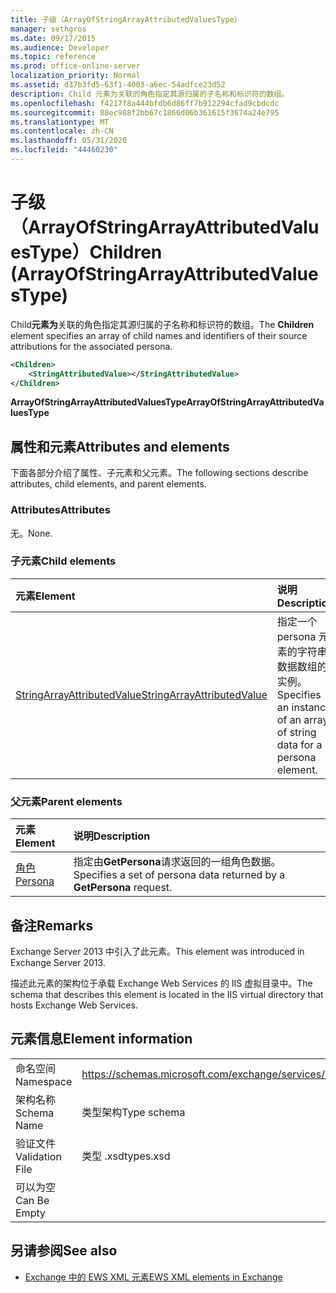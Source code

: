 ```yaml
---
title: 子级（ArrayOfStringArrayAttributedValuesType）
manager: sethgros
ms.date: 09/17/2015
ms.audience: Developer
ms.topic: reference
ms.prod: office-online-server
localization_priority: Normal
ms.assetid: d37b3fd5-63f1-4003-a6ec-54adfce23d52
description: Child 元素为关联的角色指定其源归属的子名称和标识符的数组。
ms.openlocfilehash: f4217f8a444bfdb6d86ff7b912294cfad9cbdcdc
ms.sourcegitcommit: 88ec988f2bb67c1866d06b361615f3674a24e795
ms.translationtype: MT
ms.contentlocale: zh-CN
ms.lasthandoff: 05/31/2020
ms.locfileid: "44460230"
---
```

# <a name="children-arrayofstringarrayattributedvaluestype"></a><span data-ttu-id="c83f3-103">子级（ArrayOfStringArrayAttributedValuesType）</span><span class="sxs-lookup"><span data-stu-id="c83f3-103">Children (ArrayOfStringArrayAttributedValuesType)</span></span>

<span data-ttu-id="c83f3-104">Child**元素为**关联的角色指定其源归属的子名称和标识符的数组。</span><span class="sxs-lookup"><span data-stu-id="c83f3-104">The **Children** element specifies an array of child names and identifiers of their source attributions for the associated persona.</span></span> 
  
```XML
<Children>
    <StringAttributedValue></StringAttributedValue>
</Children>
```

 <span data-ttu-id="c83f3-105">**ArrayOfStringArrayAttributedValuesType**</span><span class="sxs-lookup"><span data-stu-id="c83f3-105">**ArrayOfStringArrayAttributedValuesType**</span></span>
## <a name="attributes-and-elements"></a><span data-ttu-id="c83f3-106">属性和元素</span><span class="sxs-lookup"><span data-stu-id="c83f3-106">Attributes and elements</span></span>

<span data-ttu-id="c83f3-107">下面各部分介绍了属性、子元素和父元素。</span><span class="sxs-lookup"><span data-stu-id="c83f3-107">The following sections describe attributes, child elements, and parent elements.</span></span>
  
### <a name="attributes"></a><span data-ttu-id="c83f3-108">Attributes</span><span class="sxs-lookup"><span data-stu-id="c83f3-108">Attributes</span></span>

<span data-ttu-id="c83f3-109">无。</span><span class="sxs-lookup"><span data-stu-id="c83f3-109">None.</span></span>
  
### <a name="child-elements"></a><span data-ttu-id="c83f3-110">子元素</span><span class="sxs-lookup"><span data-stu-id="c83f3-110">Child elements</span></span>

|<span data-ttu-id="c83f3-111">**元素**</span><span class="sxs-lookup"><span data-stu-id="c83f3-111">**Element**</span></span>|<span data-ttu-id="c83f3-112">**说明**</span><span class="sxs-lookup"><span data-stu-id="c83f3-112">**Description**</span></span>|
|:-----|:-----|
|[<span data-ttu-id="c83f3-113">StringArrayAttributedValue</span><span class="sxs-lookup"><span data-stu-id="c83f3-113">StringArrayAttributedValue</span></span>](stringarrayattributedvalue.md) <br/> |<span data-ttu-id="c83f3-114">指定一个 persona 元素的字符串数据数组的实例。</span><span class="sxs-lookup"><span data-stu-id="c83f3-114">Specifies an instance of an array of string data for a persona element.</span></span>  <br/> |
   
### <a name="parent-elements"></a><span data-ttu-id="c83f3-115">父元素</span><span class="sxs-lookup"><span data-stu-id="c83f3-115">Parent elements</span></span>

|<span data-ttu-id="c83f3-116">**元素**</span><span class="sxs-lookup"><span data-stu-id="c83f3-116">**Element**</span></span>|<span data-ttu-id="c83f3-117">**说明**</span><span class="sxs-lookup"><span data-stu-id="c83f3-117">**Description**</span></span>|
|:-----|:-----|
|[<span data-ttu-id="c83f3-118">角色</span><span class="sxs-lookup"><span data-stu-id="c83f3-118">Persona</span></span>](persona.md) <br/> |<span data-ttu-id="c83f3-119">指定由**GetPersona**请求返回的一组角色数据。</span><span class="sxs-lookup"><span data-stu-id="c83f3-119">Specifies a set of persona data returned by a **GetPersona** request.</span></span>  <br/> |
   
## <a name="remarks"></a><span data-ttu-id="c83f3-120">备注</span><span class="sxs-lookup"><span data-stu-id="c83f3-120">Remarks</span></span>

<span data-ttu-id="c83f3-121">Exchange Server 2013 中引入了此元素。</span><span class="sxs-lookup"><span data-stu-id="c83f3-121">This element was introduced in Exchange Server 2013.</span></span>
  
<span data-ttu-id="c83f3-122">描述此元素的架构位于承载 Exchange Web Services 的 IIS 虚拟目录中。</span><span class="sxs-lookup"><span data-stu-id="c83f3-122">The schema that describes this element is located in the IIS virtual directory that hosts Exchange Web Services.</span></span>
  
## <a name="element-information"></a><span data-ttu-id="c83f3-123">元素信息</span><span class="sxs-lookup"><span data-stu-id="c83f3-123">Element information</span></span>

|||
|:-----|:-----|
|<span data-ttu-id="c83f3-124">命名空间</span><span class="sxs-lookup"><span data-stu-id="c83f3-124">Namespace</span></span>  <br/> |https://schemas.microsoft.com/exchange/services/2006/types  <br/> |
|<span data-ttu-id="c83f3-125">架构名称</span><span class="sxs-lookup"><span data-stu-id="c83f3-125">Schema Name</span></span>  <br/> |<span data-ttu-id="c83f3-126">类型架构</span><span class="sxs-lookup"><span data-stu-id="c83f3-126">Type schema</span></span>  <br/> |
|<span data-ttu-id="c83f3-127">验证文件</span><span class="sxs-lookup"><span data-stu-id="c83f3-127">Validation File</span></span>  <br/> |<span data-ttu-id="c83f3-128">类型 .xsd</span><span class="sxs-lookup"><span data-stu-id="c83f3-128">types.xsd</span></span>  <br/> |
|<span data-ttu-id="c83f3-129">可以为空</span><span class="sxs-lookup"><span data-stu-id="c83f3-129">Can Be Empty</span></span>  <br/> ||
   
## <a name="see-also"></a><span data-ttu-id="c83f3-130">另请参阅</span><span class="sxs-lookup"><span data-stu-id="c83f3-130">See also</span></span>



- [<span data-ttu-id="c83f3-131">Exchange 中的 EWS XML 元素</span><span class="sxs-lookup"><span data-stu-id="c83f3-131">EWS XML elements in Exchange</span></span>](ews-xml-elements-in-exchange.md)

